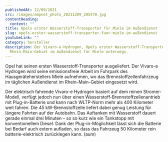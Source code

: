 ```yaml
---
publishedAt: 12/09/2021
src: /images/ampnet_photo_20211209_205470.jpg
contentHeading:
  content: ""
title: Opels erster Wasserstoff-Transporter für Miele im Außendienst
slug: opels-erster-wasserstoff-transporter-fuer-miele-im-außendienst
youtubeLink: ""
category: hersteller
description: Der Vivaro-e-Hydrogen, Opels erster Wasserstoff-Transporter, ist im
  Rhein-Main-Gebiet im Außendienst für Miele unterwegs.
---
```

[](https://www.e-medienportal.net/artikel/detail/58160#image205471 "Dieses Bild in unterschiedlichen Größen herunterladen")[](https://www.e-medienportal.net/artikel/detail/58160#ampnet-carousel)[](https://www.e-medienportal.net/artikel/detail/58160#ampnet-carousel)Opel hat seinen ersten Wasserstoff-Transporter ausgeliefert. Der Vivaro-e Hydrogen wird seine emissionsfreie Arbeit im Fuhrpark des Hausgeräteherstellers Miele aufnehmen, wo das Brennstoffzellenfahrzeug im täglichen Außendienst im Rhein-Main-Gebiet eingesetzt wird.

Der elektrisch fahrende Vivaro-e Hydrogen basiert auf dem reinen Stromer-Modell, verfügt jedoch nun über einen Wasserstoff-Brennstoffzellenantrieb mit Plug-in-Batterie und kann nach WLTP-Norm mehr als 400 Kilometer weit fahren. Die 45 kW-Brennstoffzelle liefert dabei genug Leistung für längere Fahrten auf der Autobahn. Das Auftanken mit Wasserstoff dauert gerade einmal drei Minuten – so so kurz wie ein Tankstopp mit konventionellem Diesel. Dank der Plug-in-Möglichkeit lässt sich die Batterie bei Bedarf auch extern aufladen, so dass das Fahrzeug 50 Kilometer rein batterie-elektrisch zurücklegen kann. (aum)